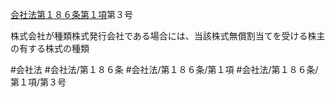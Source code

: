 [会社法第１８６条第１項](会社法＿＿＿＿第１８６条第１項)第３号

株式会社が種類株式発行会社である場合には、当該株式無償割当てを受ける株主の有する株式の種類


#会社法
#会社法/第１８６条
#会社法/第１８６条/第１項
#会社法/第１８６条/第１項/第３号
